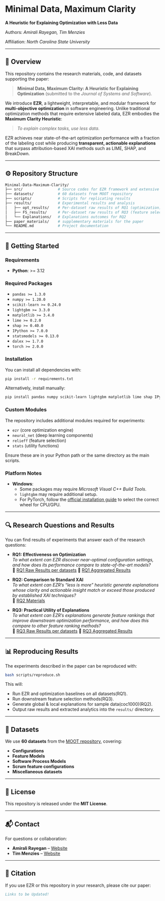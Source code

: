 # Minimal Data, Maximum Clarity

**A Heuristic for Explaining Optimization with Less Data**

Authors: *Amirali Rayegan, Tim Menzies*

Affiliation: *North Carolina State University*

---

## 📖 Overview

This repository contains the research materials, code, and datasets supporting the paper:

> **Minimal Data, Maximum Clarity: A Heuristic for Explaining Optimization**
> (submitted to the *Journal of Systems and Software*).

We introduce **EZR**, a lightweight, interpretable, and modular framework for **multi-objective optimization** in software engineering. Unlike traditional optimization methods that require extensive labeled data, EZR embodies the **Maximum Clarity Heuristic**:

> *To explain complex tasks, use less data.*

EZR achieves near state-of-the-art optimization performance with a fraction of the labeling cost while producing **transparent, actionable explanations** that surpass attribution-based XAI methods such as LIME, SHAP, and BreakDown.

---

## ⚙️ Repository Structure

```bash
Minimal-Data-Maximum-Clarity/
├── src/                # Source codes for EZR framework and extensive experiments
├── datasets/           # 60 datasets from MOOT repository
├── scripts/            # Scripts for replicating results
├── results/            # Experimental results and analysis
│   ├── opt_results/    # Per-dataset raw results of RQ1 (optimization)
│   ├── FS_results/     # Per-dataset raw results of RQ3 (feature selection)
│   └── Explanations/   # Explanations outcomes for RQ2
├── paper_materials/    # supplementary materials for the paper
└── README.md           # Project documentation
```

---

## 🚀 Getting Started

### Requirements

* **Python**: >= 3.12

### Required Packages
- `pandas >= 1.3.0`  
- `numpy >= 1.20.0`  
- `scikit-learn >= 0.24.0`  
- `lightgbm >= 3.3.0`  
- `matplotlib >= 3.4.0`  
- `lime >= 0.2.0`  
- `shap >= 0.40.0`  
- `IPython >= 7.0.0`  
- `statsmodels >= 0.13.0`  
- `dalex >= 1.7.0`  
- `torch >= 2.0.0`

### Installation

You can install all dependencies with:

```bash
pip install -r requirements.txt
```

Alternatively, install manually:

```bash
pip install pandas numpy scikit-learn lightgbm matplotlib lime shap IPython statsmodels dalex torch
```

### Custom Modules
The repository includes additional modules required for experiments:
- `ezr` (core optimization engine)  
- `neural_net` (deep learning components)  
- `relieff` (feature selection)  
- `stats` (utility functions)

Ensure these are in your Python path or the same directory as the main scripts.

### Platform Notes
- **Windows**:  
  - Some packages may require *Microsoft Visual C++ Build Tools*.  
  - `lightgbm` may require additional setup.  
  - For PyTorch, follow the [official installation guide](https://pytorch.org/get-started/locally/) to select the correct wheel for CPU/GPU.  
---

## 🔍 Research Questions and Results

You can find results of experiments that answer each of the research questions:

- **RQ1: Effectiveness on Optimization**  
  *To what extent can EZR discover near-optimal configuration settings, and how does its performance compare to state-of-the-art models?*  
  📄 [RQ1 Raw Results per datasets](https://github.com/amiiralii/Minimal-Data-Maximum-Clarity/tree/main/results/opt_results)
  📄 [RQ1 Aggregated Results](https://github.com/amiiralii/Minimal-Data-Maximum-Clarity/blob/main/results/optimization_results.csv)  

- **RQ2: Comparison to Standard XAI**  
  *To what extent can EZR’s “less is more” heuristic generate explanations whose clarity and actionable insight match or exceed those produced by established XAI techniques?*  
  📄 [RQ2 Materials](https://github.com/amiiralii/Minimal-Data-Maximum-Clarity/tree/main/results/explanations)

- **RQ3: Practical Utility of Explanations**  
  *To what extent can EZR’s explanations generate feature rankings that improve downstream optimization performance, and how does this compare to other feature ranking methods?*  
  📄 [RQ3 Raw Results per datasets](https://github.com/amiiralii/Minimal-Data-Maximum-Clarity/tree/main/results/FS_results)
  📄 [RQ3 Aggregated Results](https://github.com/amiiralii/Minimal-Data-Maximum-Clarity/blob/main/results/fs_results.csv)  


---

## 📊 Reproducing Results

The experiments described in the paper can be reproduced with:

```bash
bash scripts/reproduce.sh
```

This will:

* Run EZR and optimization baselines on all datasets(RQ1).
* Run downstream feature selection methods(RQ3).
* Generate global & local explanations for sample data(coc1000)(RQ2).
* Output raw results and extracted analytics into the `results/` directory.

---
## 📂 Datasets

We use **60 datasets** from the [MOOT repository](https://github.com/timm/moot/tree/master), covering:

* **Configurations**
* **Feature Models**
* **Software Process Models**
* **Scrum feature configurations**
* **Miscellaneous datasets**

---

## 📜 License

This repository is released under the **MIT License**.

---

## 📬 Contact

For questions or collaboration:

* **Amirali Rayegan** – [Website](https://amiiralii.github.io/)
* **Tim Menzies** – [Website](https://timm.fyi/)

---

## 🧩 Citation

If you use EZR or this repository in your research, please cite our paper:

```bibtex
Links to be Updated!
```

